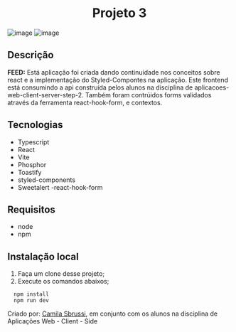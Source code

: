 <h1 align="center"> Projeto 3 </h1>

![image](https://user-images.githubusercontent.com/40186019/199599220-b1d137da-0082-404f-808f-7d591e8ce712.png)
![image](https://user-images.githubusercontent.com/40186019/199599285-464d017c-7aa5-43ab-b784-9b34676b147c.png)



## Descrição
<strong>FEED:</strong>  Está aplicação foi criada dando continuidade nos conceitos sobre react e a implementação do Styled-Compontes na aplicação.
Este frontend está consumindo a api construída pelos alunos na disciplina de aplicacoes-web-client-server-step-2. Também foram contrúidos forms validados
através da ferramenta react-hook-form, e contextos. 


##  Tecnologias
- Typescript
- React
- Vite
- Phosphor
- Toastify
- styled-components
- Sweetalert
-react-hook-form


## Requisitos
- node
- npm


## Instalação local


1. Faça um clone desse projeto;
2. Execute os comandos abaixos;

```
  npm install
  npm run dev
```


Criado por: [Camila Sbrussi](https://github.com/camisbrussi/), em conjunto com os alunos na disciplina de Aplicações Web - Client - Side
